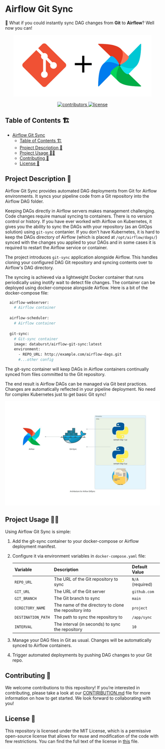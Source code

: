 # Airflow Git Sync
🎉 What if you could instantly sync DAG changes from **Git** to **Airflow**? Well now you can!

<p align=center>
    <!-- TODO:// For each repository we MUST use local images  -->
    <img src="images/git_sync.jpg" width="450" height="200" alt="airflow git sync"/>
</p>

<!-- TODO:// Add more badges to the sample template -->
<p align=center>
    <a href="https://github.com/data-burst/airflow-git-sync/graphs/contributors">
    <img src="https://img.shields.io/github/contributors-anon/data-burst/airflow-git-sync?color=yellow&style=flat-square" alt="contributors">
    </a>
    <a href="https://github.com/data-burst/airflow-git-sync/LICENSE"> 
    <img src="https://img.shields.io/badge/MIT-blue.svg?style=flat-square&label=license" alt="license">
</a>
</p>

## Table of Contents 🏗️

- [Airflow Git Sync](#airflow-git-sync)
  - [Table of Contents 🏗️](#table-of-contents-️)
  - [Project Description 🌱](#project-description-)
  - [Project Usage 🧑‍💻](#project-usage-)
  - [Contributing 👥](#contributing-)
  - [License 📄](#license-)

## Project Description 🌱

Airflow Git Sync provides automated DAG deployments from Git for Airflow environments. It syncs your pipeline code from a Git repository into the Airflow DAG folder.

Keeping DAGs directly in Airflow servers makes management challenging. Code changes require manual syncing to containers. There is no version control or history.
If you have ever worked with Airflow on Kubernetes, it gives you the ability to sync the DAGs with your repository (as an GitOps solution) using `git-sync` contanier. If you don't have Kubernetes, it is hard to keep the DAGs directory of Airflow (which is placed at `/opt/airflow/dags/`) synced with the changes you applied to your DAGs and in some cases it is required to restart the Airflow service or container.

The project introduces `git-sync` application alongside Airflow. This handles cloning your configured DAG Git repository and syncing contents over to Airflow's DAG directory.

The syncing is achieved via a lightweight Docker container that runs periodically using inotify wait to detect file changes. The container can be deployed using docker-compose alongside Airflow. Here is a bit of the docker-compose file:

```bash
  airflow-webserver:
    # Airflow container

  airflow-scheduler:
    # Airflow container  
    
  git-sync:
    # Git-sync container
    image: databurst/airflow-git-sync:latest  
    environment:
      - REPO_URL: http://example.com/airflow-dags.git
      #...other config
```
The git-sync container will keep DAGs in Airflow containers continually synced from files committed to the Git repository.

The end result is Airflow DAGs can be managed via Git best practices. Changes are automatically reflected in your pipeline deployment. No need for complex Kubernetes just to get basic Git sync!

<p align=center>
    <!-- TODO:// For each repository we MUST use local images  -->
    <img src="images/architecture.jpg" alt="airflow git sync diagram"/>
</p>

## Project Usage 🧑‍💻

Using Airflow Git Sync is simple:

1. Add the git-sync container to your docker-compose or Airflow deployment manifest.
2. Configure it via environment variables in `docker-compose.yaml` file:

    | Variable | Description | Default Value |
    | --- | --- | --- |
    | `REPO_URL` | The URL of the Git repository to sync | `N/A` (required) |
    | `GIT_URL` | The URL of the Git server | `github.com` |
    | `GIT_BRANCH` | The Git branch to sync | `main` |
    | `DIRECTORY_NAME` | The name of the directory to clone the repository into | `project` |
    | `DESTINATION_PATH` | The path to sync the repository to | `/app/sync` |
    | `INTERVAL` | The interval (in seconds) to sync the repository | `10` |

3. Manage your DAG files in Git as usual. Changes will be automatically synced to Airflow containers.
4. Trigger automated deployments by pushing DAG changes to your Git repo.

## Contributing 👥

We welcome contributions to this repository! If you’re interested in contributing, please take a look at our [CONTIRIBUTION.md](CONTRIBUTING.md) file for more information on how to get started. We look forward to collaborating with you!

## License 📄

This repository is licensed under the MIT License, which is a permissive open-source license that allows for reuse and modification of the code with few restrictions. You can find the full text of the license in [this](LICENSE) file.